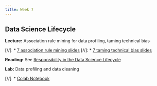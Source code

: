 ```yaml
---
title: Week 7
---
```


## Data Science Lifecycle

**Lecture:** Association rule mining for data profiling, taming technical bias

[//]: * [7 association rule mining slides](../../../assets/7_Apriori.pdf)
[//]: * [7 taming technical bias slides](../../../assets/7_TechnicalBias.pdf)

**Reading:** See [Responsibility in the Data Science Lifecycle](../../../assets/lifecycle_reader.pdf)

**Lab:** Data profiling and data cleaning

[//]: * [Colab Notebook](https://colab.research.google.com/drive/1JYlzGZKxGQftHywmWVtioj_EbiT8SJ1D)
